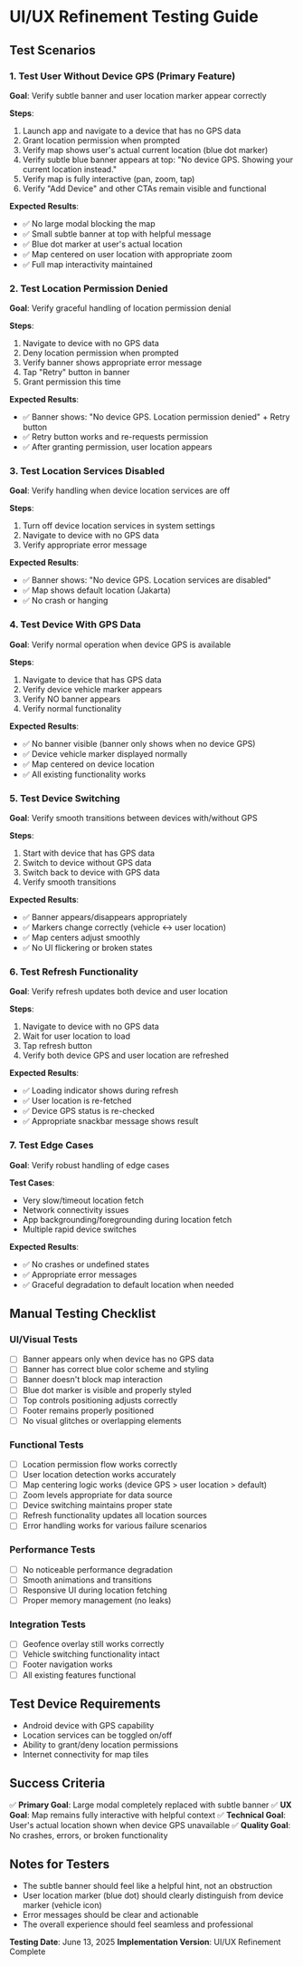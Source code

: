 # UI/UX Refinement Testing Guide

## Test Scenarios

### 1. Test User Without Device GPS (Primary Feature)

**Goal**: Verify subtle banner and user location marker appear correctly

**Steps**:

1. Launch app and navigate to a device that has no GPS data
2. Grant location permission when prompted
3. Verify map shows user's actual current location (blue dot marker)
4. Verify subtle blue banner appears at top: "No device GPS. Showing your current location instead."
5. Verify map is fully interactive (pan, zoom, tap)
6. Verify "Add Device" and other CTAs remain visible and functional

**Expected Results**:

- ✅ No large modal blocking the map
- ✅ Small subtle banner at top with helpful message
- ✅ Blue dot marker at user's actual location
- ✅ Map centered on user location with appropriate zoom
- ✅ Full map interactivity maintained

### 2. Test Location Permission Denied

**Goal**: Verify graceful handling of location permission denial

**Steps**:

1. Navigate to device with no GPS data
2. Deny location permission when prompted
3. Verify banner shows appropriate error message
4. Tap "Retry" button in banner
5. Grant permission this time

**Expected Results**:

- ✅ Banner shows: "No device GPS. Location permission denied" + Retry button
- ✅ Retry button works and re-requests permission
- ✅ After granting permission, user location appears

### 3. Test Location Services Disabled

**Goal**: Verify handling when device location services are off

**Steps**:

1. Turn off device location services in system settings
2. Navigate to device with no GPS data
3. Verify appropriate error message

**Expected Results**:

- ✅ Banner shows: "No device GPS. Location services are disabled"
- ✅ Map shows default location (Jakarta)
- ✅ No crash or hanging

### 4. Test Device With GPS Data

**Goal**: Verify normal operation when device GPS is available

**Steps**:

1. Navigate to device that has GPS data
2. Verify device vehicle marker appears
3. Verify NO banner appears
4. Verify normal functionality

**Expected Results**:

- ✅ No banner visible (banner only shows when no device GPS)
- ✅ Device vehicle marker displayed normally
- ✅ Map centered on device location
- ✅ All existing functionality works

### 5. Test Device Switching

**Goal**: Verify smooth transitions between devices with/without GPS

**Steps**:

1. Start with device that has GPS data
2. Switch to device without GPS data
3. Switch back to device with GPS data
4. Verify smooth transitions

**Expected Results**:

- ✅ Banner appears/disappears appropriately
- ✅ Markers change correctly (vehicle ↔ user location)
- ✅ Map centers adjust smoothly
- ✅ No UI flickering or broken states

### 6. Test Refresh Functionality

**Goal**: Verify refresh updates both device and user location

**Steps**:

1. Navigate to device with no GPS data
2. Wait for user location to load
3. Tap refresh button
4. Verify both device GPS and user location are refreshed

**Expected Results**:

- ✅ Loading indicator shows during refresh
- ✅ User location is re-fetched
- ✅ Device GPS status is re-checked
- ✅ Appropriate snackbar message shows result

### 7. Test Edge Cases

**Goal**: Verify robust handling of edge cases

**Test Cases**:

- Very slow/timeout location fetch
- Network connectivity issues
- App backgrounding/foregrounding during location fetch
- Multiple rapid device switches

**Expected Results**:

- ✅ No crashes or undefined states
- ✅ Appropriate error messages
- ✅ Graceful degradation to default location when needed

## Manual Testing Checklist

### UI/Visual Tests

- [ ] Banner appears only when device has no GPS data
- [ ] Banner has correct blue color scheme and styling
- [ ] Banner doesn't block map interaction
- [ ] Blue dot marker is visible and properly styled
- [ ] Top controls positioning adjusts correctly
- [ ] Footer remains properly positioned
- [ ] No visual glitches or overlapping elements

### Functional Tests

- [ ] Location permission flow works correctly
- [ ] User location detection works accurately
- [ ] Map centering logic works (device GPS > user location > default)
- [ ] Zoom levels appropriate for data source
- [ ] Device switching maintains proper state
- [ ] Refresh functionality updates all location sources
- [ ] Error handling works for various failure scenarios

### Performance Tests

- [ ] No noticeable performance degradation
- [ ] Smooth animations and transitions
- [ ] Responsive UI during location fetching
- [ ] Proper memory management (no leaks)

### Integration Tests

- [ ] Geofence overlay still works correctly
- [ ] Vehicle switching functionality intact
- [ ] Footer navigation works
- [ ] All existing features functional

## Test Device Requirements

- Android device with GPS capability
- Location services can be toggled on/off
- Ability to grant/deny location permissions
- Internet connectivity for map tiles

## Success Criteria

✅ **Primary Goal**: Large modal completely replaced with subtle banner
✅ **UX Goal**: Map remains fully interactive with helpful context
✅ **Technical Goal**: User's actual location shown when device GPS unavailable
✅ **Quality Goal**: No crashes, errors, or broken functionality

## Notes for Testers

- The subtle banner should feel like a helpful hint, not an obstruction
- User location marker (blue dot) should clearly distinguish from device marker (vehicle icon)
- Error messages should be clear and actionable
- The overall experience should feel seamless and professional

**Testing Date**: June 13, 2025
**Implementation Version**: UI/UX Refinement Complete
